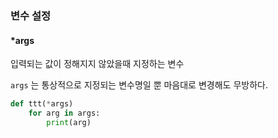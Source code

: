 ### 변수 설정

#### *args

입력되는 값이 정해지지 않았을때 지정하는 변수

`args` 는 통상적으로 지정되는 변수명일 뿐 마음대로 변경해도 무방하다.

```python
def ttt(*args)
	for arg in args:
        print(arg)
```


